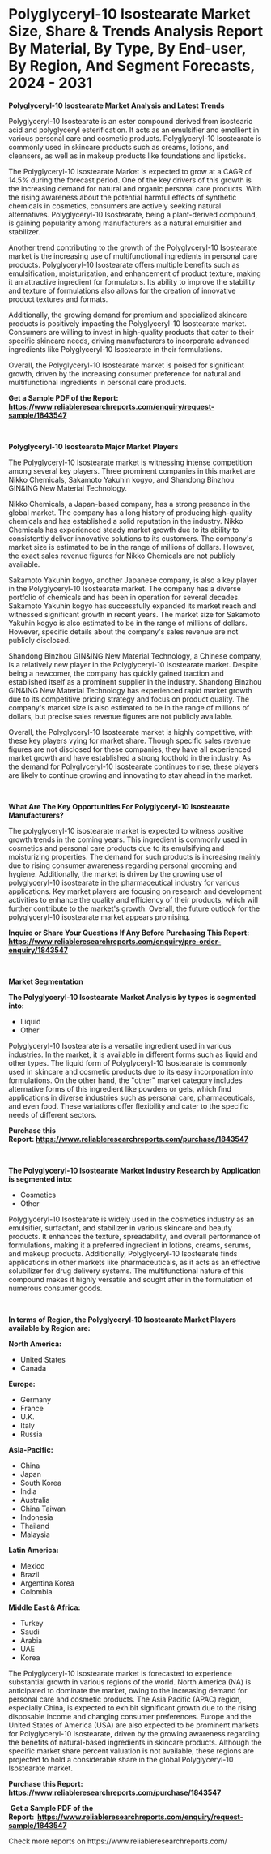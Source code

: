 <p><h1>Polyglyceryl-10 Isostearate Market Size, Share & Trends Analysis Report By Material, By Type, By End-user, By Region, And Segment Forecasts, 2024 - 2031</h1></p><p><strong>Polyglyceryl-10 Isostearate Market Analysis and Latest Trends</strong></p>
<p><p>Polyglyceryl-10 Isostearate is an ester compound derived from isostearic acid and polyglyceryl esterification. It acts as an emulsifier and emollient in various personal care and cosmetic products. Polyglyceryl-10 Isostearate is commonly used in skincare products such as creams, lotions, and cleansers, as well as in makeup products like foundations and lipsticks.</p><p>The Polyglyceryl-10 Isostearate Market is expected to grow at a CAGR of 14.5% during the forecast period. One of the key drivers of this growth is the increasing demand for natural and organic personal care products. With the rising awareness about the potential harmful effects of synthetic chemicals in cosmetics, consumers are actively seeking natural alternatives. Polyglyceryl-10 Isostearate, being a plant-derived compound, is gaining popularity among manufacturers as a natural emulsifier and stabilizer.</p><p>Another trend contributing to the growth of the Polyglyceryl-10 Isostearate market is the increasing use of multifunctional ingredients in personal care products. Polyglyceryl-10 Isostearate offers multiple benefits such as emulsification, moisturization, and enhancement of product texture, making it an attractive ingredient for formulators. Its ability to improve the stability and texture of formulations also allows for the creation of innovative product textures and formats.</p><p>Additionally, the growing demand for premium and specialized skincare products is positively impacting the Polyglyceryl-10 Isostearate market. Consumers are willing to invest in high-quality products that cater to their specific skincare needs, driving manufacturers to incorporate advanced ingredients like Polyglyceryl-10 Isostearate in their formulations.</p><p>Overall, the Polyglyceryl-10 Isostearate market is poised for significant growth, driven by the increasing consumer preference for natural and multifunctional ingredients in personal care products.</p></p>
<p><strong>Get a Sample PDF of the Report:&nbsp; <a href="https://www.reliableresearchreports.com/enquiry/request-sample/1843547">https://www.reliableresearchreports.com/enquiry/request-sample/1843547</a></strong></p>
<p>&nbsp;</p>
<p><strong>Polyglyceryl-10 Isostearate Major Market Players</strong></p>
<p><p>The Polyglyceryl-10 Isostearate market is witnessing intense competition among several key players. Three prominent companies in this market are Nikko Chemicals, Sakamoto Yakuhin kogyo, and Shandong Binzhou GIN&ING New Material Technology. </p><p>Nikko Chemicals, a Japan-based company, has a strong presence in the global market. The company has a long history of producing high-quality chemicals and has established a solid reputation in the industry. Nikko Chemicals has experienced steady market growth due to its ability to consistently deliver innovative solutions to its customers. The company's market size is estimated to be in the range of millions of dollars. However, the exact sales revenue figures for Nikko Chemicals are not publicly available.</p><p>Sakamoto Yakuhin kogyo, another Japanese company, is also a key player in the Polyglyceryl-10 Isostearate market. The company has a diverse portfolio of chemicals and has been in operation for several decades. Sakamoto Yakuhin kogyo has successfully expanded its market reach and witnessed significant growth in recent years. The market size for Sakamoto Yakuhin kogyo is also estimated to be in the range of millions of dollars. However, specific details about the company's sales revenue are not publicly disclosed.</p><p>Shandong Binzhou GIN&ING New Material Technology, a Chinese company, is a relatively new player in the Polyglyceryl-10 Isostearate market. Despite being a newcomer, the company has quickly gained traction and established itself as a prominent supplier in the industry. Shandong Binzhou GIN&ING New Material Technology has experienced rapid market growth due to its competitive pricing strategy and focus on product quality. The company's market size is also estimated to be in the range of millions of dollars, but precise sales revenue figures are not publicly available.</p><p>Overall, the Polyglyceryl-10 Isostearate market is highly competitive, with these key players vying for market share. Though specific sales revenue figures are not disclosed for these companies, they have all experienced market growth and have established a strong foothold in the industry. As the demand for Polyglyceryl-10 Isostearate continues to rise, these players are likely to continue growing and innovating to stay ahead in the market.</p></p>
<p>&nbsp;</p>
<p><strong>What Are The Key Opportunities For Polyglyceryl-10 Isostearate Manufacturers?</strong></p>
<p><p>The polyglyceryl-10 isostearate market is expected to witness positive growth trends in the coming years. This ingredient is commonly used in cosmetics and personal care products due to its emulsifying and moisturizing properties. The demand for such products is increasing mainly due to rising consumer awareness regarding personal grooming and hygiene. Additionally, the market is driven by the growing use of polyglyceryl-10 isostearate in the pharmaceutical industry for various applications. Key market players are focusing on research and development activities to enhance the quality and efficiency of their products, which will further contribute to the market's growth. Overall, the future outlook for the polyglyceryl-10 isostearate market appears promising.</p></p>
<p><strong>Inquire or Share Your Questions If Any Before Purchasing This Report: <a href="https://www.reliableresearchreports.com/enquiry/pre-order-enquiry/1843547">https://www.reliableresearchreports.com/enquiry/pre-order-enquiry/1843547</a></strong></p>
<p>&nbsp;</p>
<p><strong>Market Segmentation</strong></p>
<p><strong>The Polyglyceryl-10 Isostearate Market Analysis by types is segmented into:</strong></p>
<p><ul><li>Liquid</li><li>Other</li></ul></p>
<p><p>Polyglyceryl-10 Isostearate is a versatile ingredient used in various industries. In the market, it is available in different forms such as liquid and other types. The liquid form of Polyglyceryl-10 Isostearate is commonly used in skincare and cosmetic products due to its easy incorporation into formulations. On the other hand, the "other" market category includes alternative forms of this ingredient like powders or gels, which find applications in diverse industries such as personal care, pharmaceuticals, and even food. These variations offer flexibility and cater to the specific needs of different sectors.</p></p>
<p><strong>Purchase this Report:&nbsp;<a href="https://www.reliableresearchreports.com/purchase/1843547">https://www.reliableresearchreports.com/purchase/1843547</a></strong></p>
<p>&nbsp;</p>
<p><strong>The Polyglyceryl-10 Isostearate Market Industry Research by Application is segmented into:</strong></p>
<p><ul><li>Cosmetics</li><li>Other</li></ul></p>
<p><p>Polyglyceryl-10 Isostearate is widely used in the cosmetics industry as an emulsifier, surfactant, and stabilizer in various skincare and beauty products. It enhances the texture, spreadability, and overall performance of formulations, making it a preferred ingredient in lotions, creams, serums, and makeup products. Additionally, Polyglyceryl-10 Isostearate finds applications in other markets like pharmaceuticals, as it acts as an effective solubilizer for drug delivery systems. The multifunctional nature of this compound makes it highly versatile and sought after in the formulation of numerous consumer goods.</p></p>
<p>&nbsp;</p>
<p><strong>In terms of Region, the Polyglyceryl-10 Isostearate Market Players available by Region are:</strong></p>
<p>
    <p> <strong> North America: </strong>
        <ul>
            <li>United States</li>
            <li>Canada</li>
        </ul>
        </p> 
    <p> <strong> Europe: </strong>
        <ul>
            <li>Germany</li>
            <li>France</li>
            <li>U.K.</li>
            <li>Italy</li>
            <li>Russia</li>
        </ul>
        </p> 
    <p> <strong> Asia-Pacific: </strong>
        <ul>
            <li>China</li>
            <li>Japan</li>
            <li>South Korea</li>
            <li>India</li>
            <li>Australia</li>
            <li>China Taiwan</li>
            <li>Indonesia</li>
            <li>Thailand</li>
            <li>Malaysia</li>
        </ul>
        </p> 
    <p> <strong> Latin America: </strong>
        <ul>
            <li>Mexico</li>
            <li>Brazil</li>
            <li>Argentina Korea</li>
            <li>Colombia</li>
        </ul>
        </p> 
    <p> <strong> Middle East & Africa: </strong>
        <ul>
            <li>Turkey</li>
            <li>Saudi</li>
            <li>Arabia</li>
            <li>UAE</li>
            <li>Korea</li>
        </ul>
    </p>
    </p>
<p><p>The Polyglyceryl-10 Isostearate market is forecasted to experience substantial growth in various regions of the world. North America (NA) is anticipated to dominate the market, owing to the increasing demand for personal care and cosmetic products. The Asia Pacific (APAC) region, especially China, is expected to exhibit significant growth due to the rising disposable income and changing consumer preferences. Europe and the United States of America (USA) are also expected to be prominent markets for Polyglyceryl-10 Isostearate, driven by the growing awareness regarding the benefits of natural-based ingredients in skincare products. Although the specific market share percent valuation is not available, these regions are projected to hold a considerable share in the global Polyglyceryl-10 Isostearate market.</p></p>
<p><strong>Purchase this Report: <a href="https://www.reliableresearchreports.com/purchase/1843547">https://www.reliableresearchreports.com/purchase/1843547</a></strong></p>
<p>&nbsp;<strong>Get a Sample PDF of the Report:&nbsp;&nbsp;<a href="https://www.reliableresearchreports.com/enquiry/request-sample/1843547">https://www.reliableresearchreports.com/enquiry/request-sample/1843547</a></strong></p>
<p><strong></strong></p>
<p>Check more reports on https://www.reliableresearchreports.com/</p>